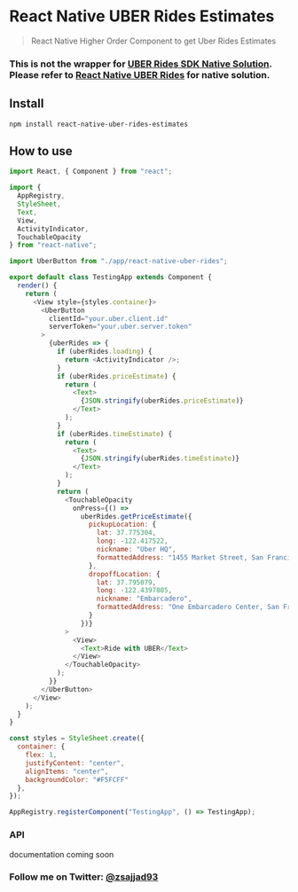 # React Native UBER Rides Estimates
> React Native Higher Order Component to get Uber Rides Estimates

### This is not the wrapper for [UBER Rides SDK Native Solution](https://developer.uber.com/docs/riders/ride-requests/introduction). Please refer to [React Native UBER Rides](https://github.com/Kureev/react-native-uber-rides) for native solution.

## Install
```
npm install react-native-uber-rides-estimates
```

## How to use
```js
import React, { Component } from "react";

import {
  AppRegistry,
  StyleSheet,
  Text,
  View,
  ActivityIndicator,
  TouchableOpacity
} from "react-native";

import UberButton from "./app/react-native-uber-rides";

export default class TestingApp extends Component {
  render() {
    return (
      <View style={styles.container}>
        <UberButton
          clientId="your.uber.client.id"
          serverToken="your.uber.server.token"
        >
          {uberRides => {
            if (uberRides.loading) {
              return <ActivityIndicator />;
            }
            if (uberRides.priceEstimate) {
              return (
                <Text>
                  {JSON.stringify(uberRides.priceEstimate)}
                </Text>
              );
            }
            if (uberRides.timeEstimate) {
              return (
                <Text>
                  {JSON.stringify(uberRides.timeEstimate)}
                </Text>
              );
            }
            return (
              <TouchableOpacity
                onPress={() =>
                  uberRides.getPriceEstimate({
                    pickupLocation: {
                      lat: 37.775304,
                      long: -122.417522,
                      nickname: "Uber HQ",
                      formattedAddress: "1455 Market Street, San Francisco"
                    },
                    dropoffLocation: {
                      lat: 37.795079,
                      long: -122.4397805,
                      nickname: "Embarcadero",
                      formattedAddress: "One Embarcadero Center, San Francisco"
                    }
                  })}
              >
                <View>
                  <Text>Ride with UBER</Text>
                </View>
              </TouchableOpacity>
            );
          }}
        </UberButton>
      </View>
    );
  }
}

const styles = StyleSheet.create({
  container: {
    flex: 1,
    justifyContent: "center",
    alignItems: "center",
    backgroundColor: "#F5FCFF"
  },
});

AppRegistry.registerComponent("TestingApp", () => TestingApp);
```

### API

documentation coming soon


### Follow me on Twitter: [@zsajjad93](https://twitter.com/zsajjad93)

